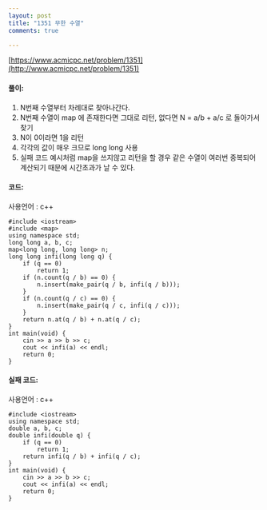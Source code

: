 ```yaml
---
layout: post
title: "1351 무한 수열"
comments: true

---
```

[https://www.acmicpc.net/problem/1351](http://www.acmicpc.net/problem/1351)

#### **풀이:**
1. N번째 수열부터 차례대로 찾아나간다.
2. N번째 수열이 map 에 존재한다면 그대로 리턴, 없다면 N = a/b + a/c 로 돌아가서 찾기
3. N이 0이라면 1을 리턴
4. 각각의 값이 매우 크므로 long long 사용
5. 실패 코드 예시처럼 map을 쓰지않고 리턴을 할 경우 같은 수열이 여러번 중복되어 계산되기 때문에 시간초과가 날 수 있다.
 

#### **코드:**
사용언어 : c++
```
#include <iostream>
#include <map>
using namespace std;
long long a, b, c;
map<long long, long long> n;
long long infi(long long q) {
	if (q == 0)
		return 1;
	if (n.count(q / b) == 0) {
		n.insert(make_pair(q / b, infi(q / b)));
	}
	if (n.count(q / c) == 0) {
		n.insert(make_pair(q / c, infi(q / c)));
	}
	return n.at(q / b) + n.at(q / c);
}
int main(void) {
	cin >> a >> b >> c;
	cout << infi(a) << endl;
	return 0;
}	
```

#### **실패 코드:**
사용언어 : c++
```
#include <iostream>
using namespace std;
double a, b, c;
double infi(double q) {
	if (q == 0)
		return 1;
	return infi(q / b) + infi(q / c);
}
int main(void) {
	cin >> a >> b >> c;
	cout << infi(a) << endl;
	return 0;
}	
```